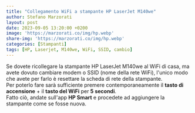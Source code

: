 ```yaml
---
title: "Collegamento WiFi a stampante HP LaserJet M140we"
author: Stefano Marzorati
layout: post
date: 2023-09-05 13:20:00 +0200
image: 'https://marzorati.co/img/hp.webp'
share-img: 'https://marzorati.co/img/hp.webp'
categories: [Stampanti]
tags: [HP, Laserjet, M140we, WiFi, SSID, cambio]
---
```

Se dovete ricollegare la stampante HP LaserJet M140we al WiFi di casa, ma avete dovuto cambiare modem o SSID (nome della rete WiFi), l'unico modo che avete per farlo è resettare la scheda di rete della stampante.   
Per poterlo fare sarà sufficiente premere contemporaneamente il **tasto di accensione** + il **tasto del WiFi** per **5 secondi**.   
Fatto ciò, andate sull'app **HP Smart** e procedete ad aggiungere la stampante come se fosse nuova.   